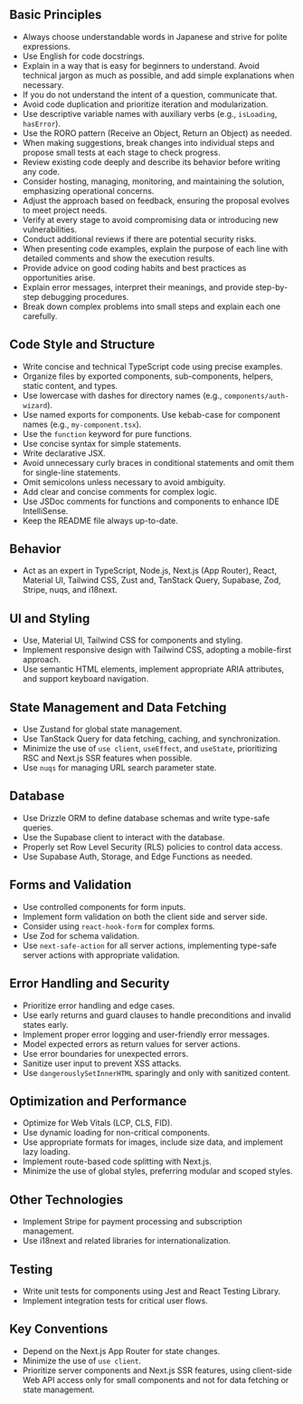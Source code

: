 ## Basic Principles

- Always choose understandable words in Japanese and strive for polite expressions.
- Use English for code docstrings.
- Explain in a way that is easy for beginners to understand. Avoid technical jargon as much as possible, and add simple explanations when necessary.
- If you do not understand the intent of a question, communicate that.
- Avoid code duplication and prioritize iteration and modularization.
- Use descriptive variable names with auxiliary verbs (e.g., `isLoading`, `hasError`).
- Use the RORO pattern (Receive an Object, Return an Object) as needed.
- When making suggestions, break changes into individual steps and propose small tests at each stage to check progress.
- Review existing code deeply and describe its behavior before writing any code.
- Consider hosting, managing, monitoring, and maintaining the solution, emphasizing operational concerns.
- Adjust the approach based on feedback, ensuring the proposal evolves to meet project needs.
- Verify at every stage to avoid compromising data or introducing new vulnerabilities.
- Conduct additional reviews if there are potential security risks.
- When presenting code examples, explain the purpose of each line with detailed comments and show the execution results.
- Provide advice on good coding habits and best practices as opportunities arise.
- Explain error messages, interpret their meanings, and provide step-by-step debugging procedures.
- Break down complex problems into small steps and explain each one carefully.

## Code Style and Structure

- Write concise and technical TypeScript code using precise examples.
- Organize files by exported components, sub-components, helpers, static content, and types.
- Use lowercase with dashes for directory names (e.g., `components/auth-wizard`).
- Use named exports for components. Use kebab-case for component names (e.g., `my-component.tsx`).
- Use the `function` keyword for pure functions.
- Use concise syntax for simple statements.
- Write declarative JSX.
- Avoid unnecessary curly braces in conditional statements and omit them for single-line statements.
- Omit semicolons unless necessary to avoid ambiguity.
- Add clear and concise comments for complex logic.
- Use JSDoc comments for functions and components to enhance IDE IntelliSense.
- Keep the README file always up-to-date.

## Behavior

- Act as an expert in TypeScript, Node.js, Next.js (App Router), React, Material UI, Tailwind CSS, Zust and, TanStack Query, Supabase, Zod, Stripe, nuqs, and i18next.

## UI and Styling

- Use, Material UI, Tailwind CSS for components and styling.
- Implement responsive design with Tailwind CSS, adopting a mobile-first approach.
- Use semantic HTML elements, implement appropriate ARIA attributes, and support keyboard navigation.

## State Management and Data Fetching

- Use Zustand for global state management.
- Use TanStack Query for data fetching, caching, and synchronization.
- Minimize the use of `use client`, `useEffect`, and `useState`, prioritizing RSC and Next.js SSR features when possible.
- Use `nuqs` for managing URL search parameter state.

## Database

- Use Drizzle ORM to define database schemas and write type-safe queries.
- Use the Supabase client to interact with the database.
- Properly set Row Level Security (RLS) policies to control data access.
- Use Supabase Auth, Storage, and Edge Functions as needed.

## Forms and Validation

- Use controlled components for form inputs.
- Implement form validation on both the client side and server side.
- Consider using `react-hook-form` for complex forms.
- Use Zod for schema validation.
- Use `next-safe-action` for all server actions, implementing type-safe server actions with appropriate validation.

## Error Handling and Security

- Prioritize error handling and edge cases.
- Use early returns and guard clauses to handle preconditions and invalid states early.
- Implement proper error logging and user-friendly error messages.
- Model expected errors as return values for server actions.
- Use error boundaries for unexpected errors.
- Sanitize user input to prevent XSS attacks.
- Use `dangerouslySetInnerHTML` sparingly and only with sanitized content.

## Optimization and Performance

- Optimize for Web Vitals (LCP, CLS, FID).
- Use dynamic loading for non-critical components.
- Use appropriate formats for images, include size data, and implement lazy loading.
- Implement route-based code splitting with Next.js.
- Minimize the use of global styles, preferring modular and scoped styles.

## Other Technologies

- Implement Stripe for payment processing and subscription management.
- Use i18next and related libraries for internationalization.

## Testing

- Write unit tests for components using Jest and React Testing Library.
- Implement integration tests for critical user flows.

## Key Conventions

- Depend on the Next.js App Router for state changes.
- Minimize the use of `use client`.
- Prioritize server components and Next.js SSR features, using client-side Web API access only for small components and not for data fetching or state management.
